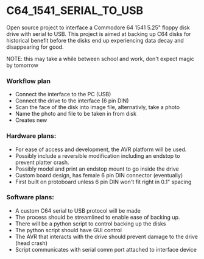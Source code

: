 # C64_1541_SERIAL_TO_USB
Open source project to interface a Commodore 64 1541 5.25" floppy disk drive with serial to USB. This project is aimed at backing up C64 disks for historical benefit before the disks end up experiencing data decay and disappearing for good.

NOTE: this may take a while between school and work, don't expect magic by tomorrow



### Workflow plan
* Connect the interface to the PC (USB)
* Connect the drive to the interface (6 pin DIN)
* Scan the face of the disk into image file, alternativly, take a photo
* Name the photo and file to be taken in from disk
* Creates new 

### Hardware plans:
* For ease of access and development, the AVR platform will be used.
* Possibly include a reversible modification including an endstop to prevent platter crash.
* Possibly model and print an endstop mount to go inside the drive
* Custom board design, has female 6 pin DIN connector (eventually)
* First built on protoboard unless 6 pin DIN won't fit right in 0.1" spacing

### Software plans:
* A custom C64 serial to USB protocol will be made
* The process should be streamlined to enable ease of backing up.
* There will be a python script to control backing up the disks
* The python script should have GUI control
* The AVR that interacts with the drive should prevent damage to the drive (head crash)
* Script communicates with serial comm port attached to interface device









